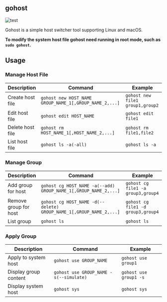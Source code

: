 ## gohost

![test](https://github.com/ingbyr/gohost/actions/workflows/go.yml/badge.svg)

Gohost is a simple host switcher tool supporting Linux and macOS.

**To modify the system host file gohost need running in root mode, such as `sudo gohost`.**

## Usage

### Manage Host File

| Description      | Command                                            | Example             | 
|------------------|----------------------------------------------------|---------------------|
| Create host file | `gohost new HOST_NAME GROUP_NAME_1[,GROUP_NAME_2,...]` | `gohost new file1 group1,group2` |   
| Edit host file | `gohost edit HOST_NAME` | `gohost edit file1` |
| Delete host file | `gohost rm HOST_NAME_1[,HOST_NAME_2,...]` | `gohost rm file1,file2` |    
| List host file | `gohost ls -a(-all)` | `gohost ls -a` |

### Manage Group

| Description      | Command                                            | Example             | 
|------------------|----------------------------------------------------|---------------------|
| Add group for host | `gohost cg HOST_NAME -a(--add) GROUP_NAME_1[,GROUP_NAME_2,...]` | `gohost cg file1 -a group3,group4` |
| Remove group for host | `gohost cg HOST_NAME -d(--delete) GROUP_NAME_1[,GROUP_NAME_2,...]` | `gohost cg file1 -d group3,group4` |
| List group | `gohost ls` | `gohost ls` |

### Apply Group

| Description      | Command                                            | Example             |
|------------------|----------------------------------------------------|---------------------|
| Apply to system host | `gohost use GROUP_NAME` | `gohost use group1`|
| Display group content | `gohost use GROUP_NAME -s(--simulate)` | `gohost use group1 -s`|
| Display system host | `gohost sys` | `gohost sys`|
